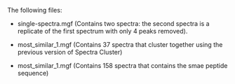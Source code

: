 The following files:

- single-spectra.mgf (Contains two spectra: the second spectra is a replicate of the first spectrum with only 4 peaks removed).

- most_similar_1.mgf (Contains 37 spectra that cluster together using the previous version of Spectra Cluster)

- most_similar_1.mgf (Contains 158 spectra that contains the smae peptide sequence)